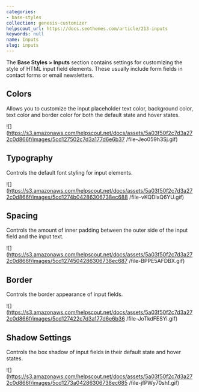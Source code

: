 ```yaml
---
categories:
- base-styles
collection: genesis-customizer
helpscout_url: https://docs.seothemes.com/article/213-inputs
keywords: null
name: Inputs
slug: inputs
---
```

The  **Base Styles > Inputs** section contains settings for customizing the
style of HTML input field elements. These usually include form fields in
contact forms or email newsletters.

## Colors

Allows you to customize the input placeholder text color, background color,
text color and border color for both the default state and hover states.

![](https://s3.amazonaws.com/helpscout.net/docs/assets/5a03f50f2c7d3a272c0d866f/images/5cd127502c7d3a177d6e6b37
/file-Jeo059h3Sj.gif)

## Typography

Controls the default font styling for input elements.

![](https://s3.amazonaws.com/helpscout.net/docs/assets/5a03f50f2c7d3a272c0d866f/images/5cd1274b04286306738ec688
/file-vKQDlxQ6YU.gif)

## Spacing

Controls the amount of inner padding between the outer side of the input field
and the input text.

![](https://s3.amazonaws.com/helpscout.net/docs/assets/5a03f50f2c7d3a272c0d866f/images/5cd1274504286306738ec687
/file-BPPE5AFDBX.gif)

## Border

Controls the border appearance of input fields.

![](https://s3.amazonaws.com/helpscout.net/docs/assets/5a03f50f2c7d3a272c0d866f/images/5cd127422c7d3a177d6e6b36
/file-JoTkdFESYi.gif)

## Shadow Settings

Controls the box shadow of input fields in their default state and hover
states.

![](https://s3.amazonaws.com/helpscout.net/docs/assets/5a03f50f2c7d3a272c0d866f/images/5cd1273a04286306738ec685
/file-jfPWy70shf.gif)

